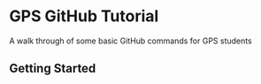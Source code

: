 # GPS GitHub Tutorial
A walk through of some basic GitHub commands for GPS students

## Getting Started